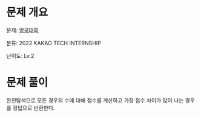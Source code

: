 # 문제 개요

문제: [양궁대회](https://school.programmers.co.kr/learn/courses/30/lessons/92342)

분류: 2022 KAKAO TECH INTERNSHIP

난이도: Lv.2

# 문제 풀이

완전탐색으로 모든 경우의 수에 대해 점수를 계산하고 가장 점수 차이가 많이 나는 경우를 정답으로 반환한다.
